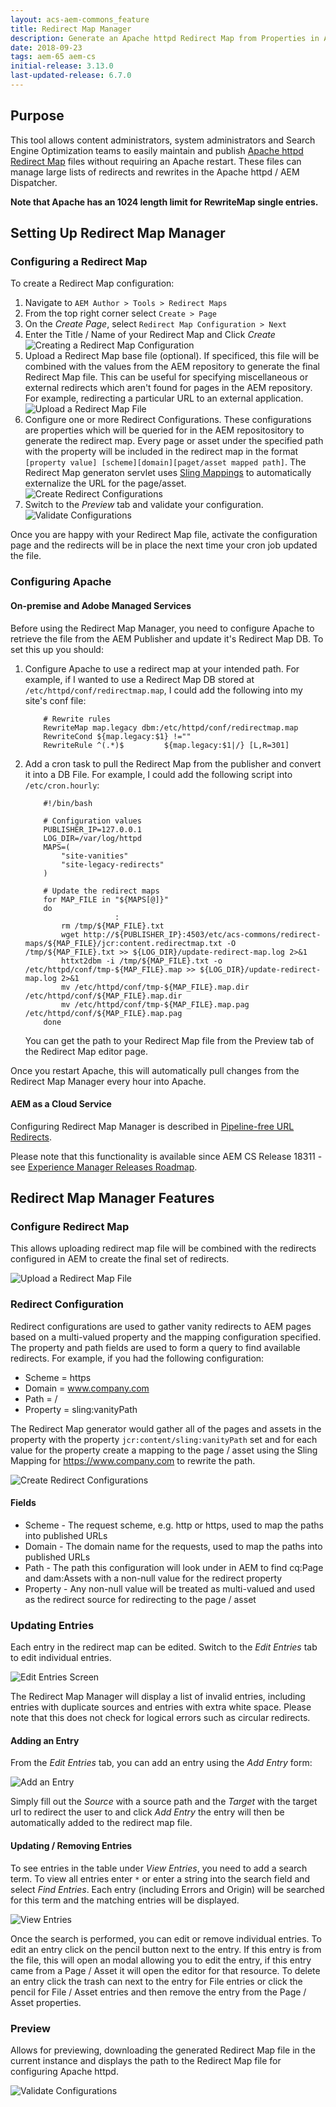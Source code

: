 ```yaml
---
layout: acs-aem-commons_feature
title: Redirect Map Manager
description: Generate an Apache httpd Redirect Map from Properties in AEM
date: 2018-09-23
tags: aem-65 aem-cs
initial-release: 3.13.0
last-updated-release: 6.7.0
---
```


## Purpose

This tool allows content administrators, system administrators and Search Engine Optimization teams to easily maintain and publish [Apache httpd Redirect Map](https://httpd.apache.org/docs/2.4/rewrite/rewritemap.html) files without requiring an Apache restart. These files can manage large lists of redirects and rewrites in the Apache httpd / AEM Dispatcher.

**Note that Apache has an 1024 length limit for RewriteMap single entries.**

## Setting Up Redirect Map Manager

### Configuring a Redirect Map

To create a Redirect Map configuration:

1. Navigate to `AEM Author > Tools > Redirect Maps`
2. From the top right corner select `Create > Page`
2. On the *Create Page*, select `Redirect Map Configuration > Next`
3. Enter the Title / Name of your Redirect Map and Click *Create*
    ![Creating a Redirect Map Configuration](images/create.png)
4. Upload a Redirect Map base file \(optional\). If specificed, this file will be combined with the values from the AEM repository to generate the final Redirect Map file. This can be useful for specifying miscellaneous or external redirects which aren't found for pages in the AEM repository. For example, redirecting a particular URL to an external application.
    ![Upload a Redirect Map File](images/upload-redirect-map.png)
5. Configure one or more Redirect Configurations. These configurations are properties which will be queried for in the AEM repositository to generate the redirect map. Every page or asset under the specified path with the property will be included in the redirect map in the format `[property value] [scheme][domain][paget/asset mapped path]`. The Redirect Map generaton servlet uses [Sling Mappings](https://sling.apache.org/documentation/the-sling-engine/mappings-for-resource-resolution.html) to automatically externalize the URL for the page/asset.
    ![Create Redirect Configurations](images/create-redirect-configurations.png)
6. Switch to the *Preview* tab and validate your configuration.
    ![Validate Configurations](images/validate-configuration.jpg)

Once you are happy with your Redirect Map file, activate the configuration page and the redirects will be in place the next time your cron job updated the file.

### Configuring Apache

#### On-premise and Adobe Managed Services

Before using the Redirect Map Manager, you need to configure Apache to retrieve the file from the AEM Publisher and update it's Redirect Map DB. To set this up you should:

1. Configure Apache to use a redirect map at your intended path. For example, if I wanted to use a Redirect Map DB stored at `/etc/httpd/conf/redirectmap.map`, I could add the following into my site's conf file:
    ```
        # Rewrite rules
        RewriteMap map.legacy dbm:/etc/httpd/conf/redirectmap.map
        RewriteCond ${map.legacy:$1} !=""
        RewriteRule ^(.*)$         ${map.legacy:$1|/} [L,R=301]
    ```
2. Add a cron task to pull the Redirect Map from the publisher and convert it into a DB File. For example, I could add the following script into `/etc/cron.hourly`:
    ```
        #!/bin/bash
        
        # Configuration values
        PUBLISHER_IP=127.0.0.1
        LOG_DIR=/var/log/httpd
        MAPS=(
            "site-vanities"
            "site-legacy-redirects"
        )
        
        # Update the redirect maps
        for MAP_FILE in "${MAPS[@]}"
        do
                        :
            rm /tmp/${MAP_FILE}.txt
            wget http://${PUBLISHER_IP}:4503/etc/acs-commons/redirect-maps/${MAP_FILE}/jcr:content.redirectmap.txt -O /tmp/${MAP_FILE}.txt >> ${LOG_DIR}/update-redirect-map.log 2>&1
            httxt2dbm -i /tmp/${MAP_FILE}.txt -o /etc/httpd/conf/tmp-${MAP_FILE}.map >> ${LOG_DIR}/update-redirect-map.log 2>&1
            mv /etc/httpd/conf/tmp-${MAP_FILE}.map.dir /etc/httpd/conf/${MAP_FILE}.map.dir
            mv /etc/httpd/conf/tmp-${MAP_FILE}.map.pag /etc/httpd/conf/${MAP_FILE}.map.pag
        done
    ```
    You can get the path to your Redirect Map file from the Preview tab of the Redirect Map editor page.

Once you restart Apache, this will automatically pull changes from the Redirect Map Manager every hour into Apache.

#### AEM as a Cloud Service

Configuring Redirect Map Manager is described in [Pipeline-free URL Redirects](https://experienceleague.adobe.com/en/docs/experience-manager-cloud-service/content/implementing/content-delivery/pipeline-free-url-redirects).

Please note that this functionality is available since AEM CS Release 18311 - see [Experience Manager Releases Roadmap](https://experienceleague.adobe.com/en/docs/experience-manager-release-information/aem-release-updates/update-releases-roadmap?lang=en#aem-as-cloud-service).

## Redirect Map Manager Features

### Configure Redirect Map

This allows uploading redirect map file will be combined with the redirects configured in AEM to create the final set of redirects.

![Upload a Redirect Map File](images/upload-redirect-map.png)

### Redirect Configuration

Redirect configurations are used to gather vanity redirects to AEM pages based on a multi-valued property and the mapping configuration specified. The property and path fields are used to form a query to find available redirects. For example, if you had the following configuration:

 - Scheme = https
 - Domain = www.company.com
 - Path = / 
 - Property = sling:vanityPath 
 
 The Redirect Map generator would gather all of the pages and assets in the property with the property `jcr:content/sling:vanityPath` set and for each value for the property create a mapping to the page / asset using the Sling Mapping for https://www.company.com to rewrite the path.
 
 ![Create Redirect Configurations](images/create-redirect-configurations.png)
 
#### Fields
 
- Scheme - The request scheme, e.g. http or https, used to map the paths into published URLs
- Domain - The domain name for the requests, used to map the paths into published URLs
- Path - The path this configuration will look under in AEM to find cq:Page and dam:Assets with a non-null value for the redirect property
- Property - Any non-null value will be treated as multi-valued and used as the redirect source for redirecting to the page / asset

### Updating Entries

Each entry in the redirect map can be edited. Switch to the *Edit Entries* tab to edit individual entries.

![Edit Entries Screen](images/edit-entries.jpg)

The Redirect Map Manager will display a list of invalid entries, including entries with duplicate sources and entries with extra white space. Please note that this does not check for logical errors such as circular redirects.

#### Adding an Entry

From the *Edit Entries* tab, you can add an entry using the *Add Entry* form:

![Add an Entry](images/add-entry.jpg)

Simply fill out the *Source* with a source path and the *Target* with the target url to redirect the user to and click *Add Entry* the entry will then be automatically added to the redirect map file.

#### Updating / Removing Entries

To see entries in the table under *View Entries*, you need to add a search term. To view all entries enter `*` or enter a string into the search field and select *Find Entries*. Each entry (including Errors and Origin) will be searched for this term and the matching entries will be displayed.

![View Entries](images/view-entries.jpg)

Once the search is performed, you can edit or remove individual entries. To edit an entry click on the pencil button next to the entry. If this entry is from the file, this will open an modal allowing you to edit the entry, if this entry came from a Page / Asset it will open the editor for that resource. To delete an entry click the trash can next to the entry for File entries or click the pencil for File / Asset entries and then remove the entry from the Page / Asset properties.

### Preview

Allows for previewing, downloading the generated Redirect Map file in the current instance and displays the path to the Redirect Map file for configuring Apache httpd. 

![Validate Configurations](images/validate-configuration.jpg)
